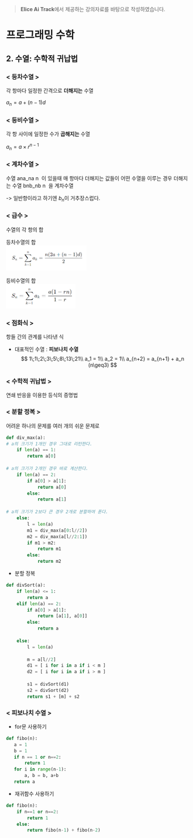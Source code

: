 > **Elice  Ai Track**에서 제공하는 강의자료를 바탕으로 작성하였습니다.  

# 프로그래밍 수학
## 2. 수열: 수학적 귀납법

### < 등차수열 >
각 항마다 일정한 간격으로 **더해지는** 수열

$a_n =a+(n−1)d$

### < 등비수열 >
각 항 사이에 일정한 수가 **곱해지는** 수열

$a_n =a \times r^{n-1}$

### < 계차수열 >
수열 ana_na 
n
​
 이 있을때 매 항마다 더해지는 값들이 어떤 수열을 이루는 경우 더해지는 수열 bnb_nb 
n
​
 을 계차수열

 -> 일반항이라고 하기엔 $b_n$이 거추장스럽다.

 ### < 급수 >
수열의 각 항의 합

등차수열의 합<br>
<img src='./img/등차수열_합.png' width='220'>

등비수열의 합<br>
<img src='./img/등비수열_합.png' width='190'>

 ### < 점화식 >
 항들 간의 관계를 나타낸 식

 * 대표적인 수열 : **피보나치 수열**
    $$
    1\;1\;2\;3\;5\;8\;13\;21\\
    a_1 = 1\\
    a_2 = 1\\
    a_{n+2} = a_{n+1} + a_n (n\geq3)
    $$

 ### < 수학적 귀납법 >
 연쇄 반응을 이용한 등식의 증명법

 ### < 분할 정복 >
어려운 하나의 문제를 여러 개의 쉬운 문제로
```python
def div_max(a):
# a의 크기가 1개인 경우 그대로 리턴한다.
    if len(a) == 1:
        return a[0]

# a의 크기가 2개인 경우 바로 계산한다.
    if len(a) == 2:
        if a[0] > a[1]:
            return a[0]
        else:
            return a[1]

# a의 크기가 2보다 큰 경우 2개로 분할하여 푼다.
    else:
        l = len(a)
        m1 = div_max(a[0:l//2])
        m2 = div_max(a[l//2:1])
        if m1 > m2:
            return m1
        else:
            return m2
```
* 분할 정복
```python
def divSort(a):
    if len(a) <= 1:
        return a 
    elif len(a) == 2:
        if a[0] > a[1]:
            return [a[1], a[0]]
        else:
            return a
    
    else:
        l = len(a)

        m = a[l//2]
        d1 = [ i for i in a if i < m ]
        d2 = [ i for i in a if i > m ]
        
        s1 = divSort(d1)
        s2 = divSort(d2)
        return s1 + [m] + s2
```

 ### < 피보나치 수열 >
 * for문 사용하기
 ```python
 def fibo(n):
    a = 1
    b = 1
    if n == 1 or n==2:
        return 1
    for i in range(n-1):
        a, b = b, a+b 
    return a
```
* 재귀함수 사용하기
```python
def fibo(n):
    if n==1 or n==2:
        return 1
    else:
        return fibo(n-1) + fibo(n-2)
```